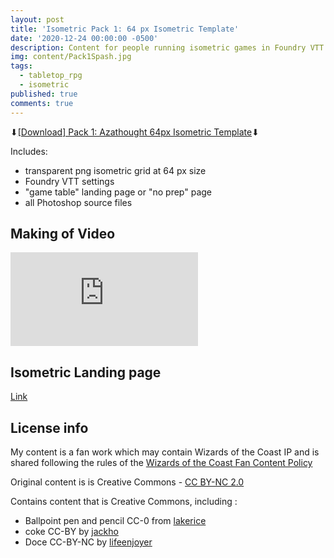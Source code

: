 ```yaml
---
layout: post
title: 'Isometric Pack 1: 64 px Isometric Template'
date: '2020-12-24 00:00:00 -0500'
description: Content for people running isometric games in Foundry VTT or Roll20
img: content/Pack1Spash.jpg
tags:
  - tabletop_rpg
  - isometric
published: true
comments: true
---
```


⬇[\[Download\] Pack 1: Azathought 64px Isometric Template](http://bit.ly/azathought-iso-template)⬇

Includes:
* transparent png isometric grid at 64 px size
* Foundry VTT settings
* "game table" landing page or "no prep" page
* all Photoshop source files

## Making of Video
<iframe src="https://www.youtube.com/embed/VOiYGB8gWsk" frameborder="0" allowfullscreen></iframe>

## Isometric Landing page
[Link](/isometric/)

## License info
My content is a fan work which may contain Wizards of the Coast IP and is shared following the rules of the [Wizards of the Coast Fan Content Policy](https://company.wizards.om/fancontentpolicy)

Original content is is Creative Commons - [CC BY-NC 2.0](https://creativecommons.org/licenses/by-nc/2.0/)

Contains content that is Creative Commons, including :
* Ballpoint pen and pencil CC-0 from [lakerice](https://www.blendswap.com/blend/22197)
* coke CC-BY by [jackho](https://blendswap.com/blend/13061)
* Doce CC-BY-NC by [lifeenjoyer](https://blendswap.com/blend/16634)
